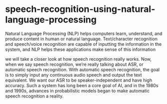 # speech-recognition-using-natural-language-processing
Natural Language Processing (NLP) helps computers learn, understand, and produce content in human or natural language. Text/character recognition and speech/voice recognition are capable of inputting the information in the system, and NLP helps these applications make sense of this information

we will take a closer look at how speech recognition really works. Now, when we say speech recognition, we’re really talking about ASR, or automatic speech recognition. With automatic speech recognition, the goal is to simply input any continuous audio speech and output the text equivalent. We want our ASR to be speaker-independent and have high accuracy. Such a system has long been a core goal of AI, and in the 1980s and 1990s, advances in probabilistic models began to make automatic speech recognition a reality.

